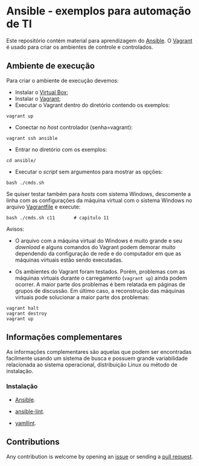 # Ansible - exemplos para automação de TI

Este repositório contém material para aprendizagem do [Ansible](https://www.ansible.com/).
O [Vagrant](https://www.vagrantup.com/) é usado para criar os ambientes de controle e controlados.

## Ambiente de execução

Para criar o ambiente de execução devemos:

- Instalar o [Virtual Box](https://www.virtualbox.org/);
- Instalar o [Vagrant](https://www.vagrantup.com/);
- Executar o Vagrant dentro do diretório contendo os exemplos:

```
vagrant up
```

- Conectar no *host* controlador (senha=vagrant):
```
vagrant ssh ansible
```
- Entrar no diretório com os exemplos:
```
cd ansible/
```
- Executar o *script* sem argumentos para mostrar as opções:
```
bash ./cmds.sh
```

Se quiser testar também para *hosts* com sistema Windows, descomente
a linha com as configurações da máquina virtual com o sistema Windows
no arquivo [Vagrantfile](Vagrantfile) e execute:
```
bash ./cmds.sh c11       # capitulo 11
```

Avisos:

- O arquivo com a máquina virtual do Windows é muito grande e seu
*download* e alguns comandos do Vagrant podem demorar muito dependendo
da configuração de rede e do computador em que as máquinas virtuais estão
sendo executadas.

- Os ambientes do Vagrant foram testados. Porém, problemas
com as máquinas virtuais durante o carregamento (`vagrant up`)
ainda podem ocorrer. A maior parte dos problemas é bem relatada em páginas de
grupos de discussão. Em último caso, a reconstrução das máquinas
virtuais pode solucionar a maior parte dos problemas:

```
vagrant halt
vagrant destroy
vagrant up
```

## Informações complementares

As informações complementares são aquelas que podem ser encontradas facilmente
usando um sistema de busca e possuem grande variabilidade relacionada ao sistema
operacional, distribuição Linux ou método de instalação.

### Instalação

- [Ansible](https://docs.ansible.com/ansible/latest/installation_guide/intro_installation.html).

- [ansible-lint](https://ansible.readthedocs.io/projects/lint/installing/#installing-the-latest-version).

- [yamllint](https://yamllint.readthedocs.io/en/stable/quickstart.html#installing-yamllint).

## Contributions

Any contribution is welcome by opening an [issue](https://github.com/ajholanda/ansible-automacao-ti/issues) or sending a [pull request](https://github.com/ajholanda/ansible-automacao-ti/pulls).
